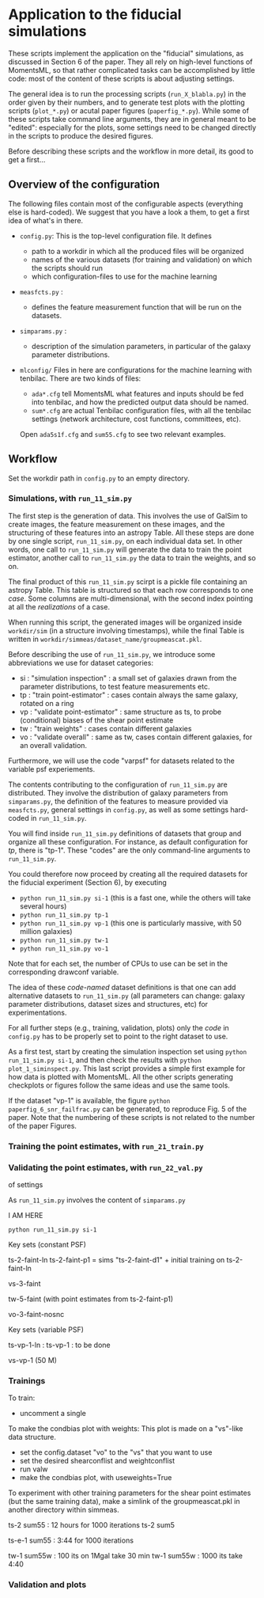 Application to the fiducial simulations
=======================================

These scripts implement the application on the "fiducial" simulations, as discussed in Section 6 of the paper.
They all rely on high-level functions of MomentsML, so that rather complicated tasks can be accomplished by little code: most of the content of these scripts is about adjusting settings. 

The general idea is to run the processing scripts (``run_X_blabla.py``) in the order given by their numbers, and to generate test plots with the plotting scripts (``plot_*.py``) or acutal paper figures (``paperfig_*.py``).
While some of these scripts take command line arguments, they are in general meant to be "edited": especially for the plots, some settings need to be changed directly in the scripts to produce the desired figures.

Before describing these scripts and the workflow in more detail, its good to get a first...


Overview of the configuration
-----------------------------

The following files contain most of the configurable aspects (everything else is hard-coded). We suggest that you have a look a them, to get a first idea of what's in there.

  - ``config.py``:
  	This is the top-level configuration file. It defines
  	- path to a workdir in which all the produced files will be organized
	- names of the various datasets (for training and validation) on which the scripts should run
	- which configuration-files to use for the machine learning


  - ``measfcts.py`` :
    - defines the feature measurement function that will be run on the datasets. 
	
  - ``simparams.py`` :
    - description of the simulation parameters, in particular of the galaxy parameter distributions.
	 
  - ``mlconfig/``
  	Files in here are configurations for the machine learning with tenbilac.
	There are two kinds of files:
	- ``ada*.cfg`` tell MomentsML what features and inputs should be fed into tenbilac, and how the predicted output data should be named.
	- ``sum*.cfg`` are actual Tenbilac configuration files, with all the tenbilac settings (network architecture, cost functions, committees, etc).
	
	Open ``ada5s1f.cfg`` and ``sum55.cfg`` to see two relevant examples.


Workflow
--------

Set the workdir path in ``config.py`` to an empty directory.


### Simulations, with ``run_11_sim.py``

The first step is the generation of data. This involves the use of GalSim to create images, the feature measurement on these images, and the structuring of these features into an astropy Table. All these steps are done by one single script, ``run_11_sim.py``, on each individual data set. In other words, one call to ``run_11_sim.py`` will generate the data to train the point estimator, another call to ``run_11_sim.py`` the data to train the weights, and so on.

The final product of this ``run_11_sim.py`` scirpt is a pickle file containing an astropy Table. This table is structured so that each row corresponds to one _case_. Some columns are multi-dimensional, with the second index pointing at all the _realizations_ of a case. 

When running this script, the generated images will be organized inside ``workdir/sim`` (in a structure involving timestamps), while the final Table is written in ``workdir/simmeas/dataset_name/groupmeascat.pkl``.

Before describing the use of ``run_11_sim.py``, we introduce some abbreviations we use for dataset categories:

  * si : "simulation inspection" : a small set of galaxies drawn from the parameter distributions, to test feature measurements etc.
  * tp : "train point-estimator" : cases contain always the same galaxy, rotated on a ring
  * vp : "validate point-estimator" : same structure as ts, to probe (conditional) biases of the shear point estimate
  * tw : "train weights" : cases contain different galaxies
  * vo : "validate overall" : same as tw, cases contain different galaxies, for an overall validation.

Furthermore, we will use the code "varpsf" for datasets related to the variable psf experiements.


The contents contributing to the configuration of ``run_11_sim.py`` are distributed. They involve the distribution of galaxy parameters from ``simparams.py``, the definition of the features to measure provided via ``measfcts.py``, general settings in ``config.py``, as well as some settings hard-coded in ``run_11_sim.py``.

You will find inside ``run_11_sim.py`` definitions of datasets that group and organize all these configuration.
For instance, as default configuration for _tp_, there is "tp-1".
These "codes" are the only command-line arguments to ``run_11_sim.py``.

You could therefore now proceed by creating all the required datasets for the fiducial experiment (Section 6), by executing

  * ``python run_11_sim.py si-1`` (this is a fast one, while the others will take several hours)
  * ``python run_11_sim.py tp-1``
  * ``python run_11_sim.py vp-1`` (this one is particularly massive, with 50 million galaxies)
  * ``python run_11_sim.py tw-1``
  * ``python run_11_sim.py vo-1``

Note that for each set, the number of CPUs to use can be set in the corresponding drawconf variable.

The idea of these _code-named_ dataset definitions is that one can add alternative datasets to ``run_11_sim.py`` (all parameters can change: galaxy parameter distributions, dataset sizes and structures, etc) for experimentations.

For all further steps (e.g., training, validation, plots) only the _code_ in ``config.py`` has to be properly set to point to the right dataset to use.

As a first test, start by creating the simulation inspection set using ``python run_11_sim.py si-1``, and then check the results with ``python plot_1_siminspect.py``. This last script provides a simple first example for how data is plotted with MomentsML. All the other scripts generating checkplots or figures follow the same ideas and use the same tools.

If the dataset "vp-1" is available, the figure ``python paperfig_6_snr_failfrac.py`` can be generated, to reproduce Fig. 5 of the paper. Note that the numbering of these scripts is not related to the number of the paper Figures.

### Training the point estimates, with ``run_21_train.py``



### Validating the point estimates, with ``run_22_val.py``




 of settings 


As ``run_11_sim.py`` involves the content of ``simparams.py``


I AM HERE

``python run_11_sim.py si-1``

Key sets (constant PSF)


ts-2-faint-ln
ts-2-faint-p1 = sims "ts-2-faint-d1" + initial training on ts-2-faint-ln

vs-3-faint

tw-5-faint (with point estimates from ts-2-faint-p1)

vo-3-faint-nosnc



Key sets (variable PSF)

ts-vp-1-ln :
ts-vp-1 : to be done

vs-vp-1 (50 M)




### Trainings


To train:
- uncomment a single 


To make the condbias plot with weights:
This plot is made on a "vs"-like data structure.

- set the config.dataset "vo" to the "vs" that you want to use
- set the desired shearconflist and weightconflist
- run valw
- make the condbias plot, with useweights=True




To experiment with other training parameters for the shear point estimates (but the same training data), make a simlink of the groupmeascat.pkl in another directory within simmeas.


ts-2 sum55 : 12 hours for 1000 iterations
ts-2 sum5



ts-e-1 sum55 : 3:44 for 1000 iterations 


tw-1 sum55w : 100 its on 1Mgal take 30 min
tw-1 sum55w : 1000 its take 4:40


### Validation and plots





